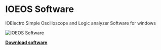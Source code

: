 # IOEOS Software
IOElectro Simple Oscilloscope and Logic analyzer Software for windows

![IOEOS Software](https://user-images.githubusercontent.com/64005694/128121791-bf230be6-1b4f-4b07-9fdd-b04a75292165.jpg)

[**Download software**](https://github.com/ioeso/ioeso-software/releases)
